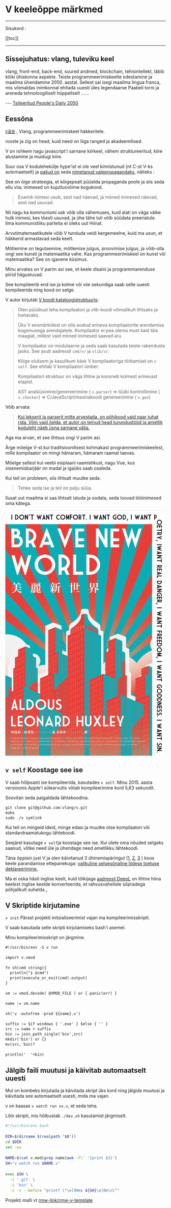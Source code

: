 # V keeleõppe märkmed

---

Sisukord :

[[toc]]

---

## Sissejuhatus: vlang, tuleviku keel

vlang, front-end, back-end, suured andmed, blockchain, tehisintellekt, läbib kõiki ühiskonna aspekte. Teiste programmeerimiskeelte edestamine ja maailma ühendamine 2050. aastal. Sellest sai isegi maailma lingua franca, mis võimaldas inimkonnal ehitada uuesti üles legendaarse Paabeli torni ja areneda tehnoloogiliselt hüppeliselt ......

--- [Tsiteeritud People's Daily 2050](https://www.zhihu.com/question/318526180/answer/729421901)

## Eessõna

[`V语言`](https://vlang.io) , Vlang, programmeerimiskeel häkkeritele.

rooste ja zig on head, kuid need on liiga ranged ja akadeemilised.

V on rohkem nagu javascript'i sarnane kiirkeel, vähem struktureeritud, kiire alustamine ja muidugi kiire.

Suur osa V kodulehekülje hype'ist ei ole veel kinnistunud (nt C-st V-ks automaatselt) ja [paljud on](https://www.zhihu.com/question/318526180) seda [nimetanud valepropagandaks](https://www.zhihu.com/question/318526180), näiteks :

See on õige strateegia, et kõigepealt püüelda propaganda poole ja siis seda ellu viia; inimesed on kujutlusvõime kogukond.

> Enamik inimesi usub, sest nad näevad, ja mõned inimesed näevad, sest nad usuvad.

Nii nagu ka kommunismi usk võib olla vähemuses, kuid alati on väga väike hulk inimesi, kes tõesti usuvad, ja ühe tähe tuli võib süüdata preeriatule. Ilma kommunistliku parteita ei oleks uut Hiinat.

Arvutimatemaatikutele võib V tunduda veidi kergemeelne, kuid ma usun, et häkkerid armastavad seda keelt.

Mõtlemine on tegutsemine, mõtlemise julgus, proovimise julgus, ja võib-olla ongi see kunsti ja matemaatika vahe. Kas programmeerimiskeel on kunst või matemaatika? See on igavene küsimus.

Minu arvates on V parim asi see, et keele disaini ja programmiarenduse piirid hägustuvad.

See kompileerib end ise ja kolme või viie sekundiga saab selle uuesti kompileerida ning kood on selge.

V autor kirjutab [V koodi kataloogistruktuuris](https://github.com/vlang/v/blob/master/CONTRIBUTING.md):

> Olen püüdnud teha kompilaatori ja vlib-koodi võimalikult lihtsaks ja loetavaks.
> 
> Üks V eesmärkidest on olla avatud erineva kompilaatorite arendamise kogemusega arendajatele. Kompilaator ei pea olema must kast täis maagiat, millest vaid mõned inimesed saavad aru.
> 
> V kompilaator on modulaarne ja seda saab kasutada teiste rakenduste jaoks. See asub aadressil `cmd/v/` ja `vlib/v/`.
> 
> Kõige olulisem ja kasulikum käsk V kompilaatoriga töötamisel on `v self`. See ehitab V kompilaatori ümber.
> 
> Kompilaatori struktuur on väga lihtne ja koosneb kolmest erinevast etapist.
> 
> AST analüüsimine/genereerimine ( `v.parser`) => tüübi kontrollimine ( `v.checker`) => C/JavaScript/masinakoodi genereerimine ( `v.gen`)

Võib arvata:

> [Kui lekserit ja parserit mitte arvestada, on põhikood vaid paar tuhat rida. Võin vaid öelda, et autor on teinud head turundustööd ja ametlik koduleht näeb üsna sarnane välja.](https://www.zhihu.com/question/318526180/answer/685952638)

Aga ma arvan, et see lihtsus ongi V parim asi.

Ärge mõelge V-st kui traditsioonilisest kohmakast programmeerimiskeelest, mille kompilaator on mingi hämaram, hämaram raamat taevas.

Mõelge sellest kui veebi esiplaani raamistikust, nagu Vue, kus sisenemisbarjäär on madal ja igaüks saab osaleda.

Kui teil on probleem, siis lihtsalt muutke seda.

> Tehke seda ise ja teil on palju süüa.

Ilusat uut maailma ei saa lihtsalt istuda ja oodata, seda loovad tööinimesed oma kätega.

![](https://raw.githubusercontent.com/gcxfd/img/gh-pages/cEFoDn.jpg)

## `v self` Koostage see ise

V saab hõlpsasti ise kompileerida, kasutades `v self`. Minu 2015. aasta versioonis Apple'i sülearvutis võtab kompileerimine kord 5,63 sekundit.

Soovitan seda paigaldada lähtekoodina.

```
git clone git@github.com:vlang/v.git
make
sudo ./v symlink
```

Kui teil on mingeid ideid, minge edasi ja muutke otse kompilaatori või standardraamatukogu lähtekoodi.

Seejärel kasutage `v self`ja koostage see ise. Kui olete oma nõuded selgeks saanud, võtke need üle ja ühendage need ametlikku lähtekoodi.

Täna õppisin just V ja olen käivitanud 3 ühinemispäringut [(1](https://github.com/vlang/v/pull/13518), [2](https://github.com/vlang/v/pull/13524), [3](https://github.com/vlang/v/pull/13514) ) koos keele parandamise ettepanekuga: [valikuline selgesõnaline liidese toetuse deklareerimine](https://github.com/vlang/v/issues/13526)[.](https://github.com/vlang/v/pull/13524)

Ma ei oska hästi inglise keelt, kuid tõlkijaga [aadressil DeepL](https://www.deepl.com/zh/translator) on lihtne hiina keelest inglise keelde konverteerida, et rahvusvaheliste sõpradega põhjalikult suhelda [.](https://www.deepl.com/zh/translator)

## V Skriptide kirjutamine

`v init` Pärast projekti initsialiseerimist vajan ma kompileerimisskripti.

V saab kasutada selle skripti kirjutamiseks bash'i asemel.

Minu kompileerimisskript on järgmine.

```vlang
#!/usr/bin/env -S v run

import v.vmod

fn sh(cmd string){
  println("❯ $cmd")
  print(execute_or_exit(cmd).output)
}

vm := vmod.decode( @VMOD_FILE ) or { panic(err) }

name := vm.name

sh('v -autofree -prod ${name}.v')

suffix := $if windows { '.exe' } $else { '' }
src := name + suffix
bin := join_path_single('bin',src)
mkdir('bin') or {}
mv(src, bin)?

println('  '+bin)
```

## Jälgib faili muutusi ja käivitab automaatselt uuesti

Mul on kombeks kirjutada ja käivitada skript üks kord ning jälgida muutusi ja käivitada see automaatselt uuesti, mida ma vajan.

v on kaasas `v watch run xx.v`, et seda teha.

Lõin skripti, mis hõlbustab `./dev.sh` kasutamist järgmiselt.

```bash
#!/usr/bin/env bash

DIR=$(dirname $(realpath "$0"))
cd $DIR
set -ex

NAME=$(cat v.mod|grep name|awk -F\' '{print $2}')
SH="v watch run $NAME.v"

exec $SH \
  -i '.git' \
  -i 'bin' \
  -c -s --before "printf \"\e[90m❯ ${SH}\e[0m\n\""
```

Projekti malli vt [rmw-link/rmw-v-template](https://github.com/rmw-link/rmw-v-template)